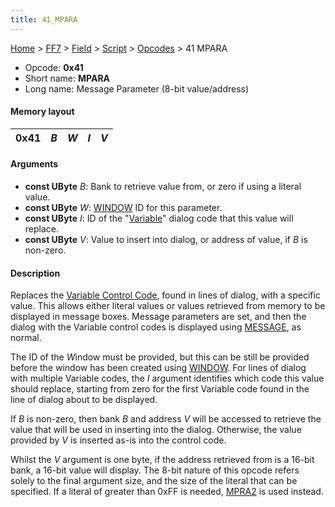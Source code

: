 ```yaml
---
title: 41_MPARA
---
```


[Home](../../../../index.md) > [FF7](../../../../FF7.md) > [Field](../../../Field.md) > [Script](../../Script.md) > [Opcodes](../Opcodes.md) > 41 MPARA

-   Opcode: **0x41**
-   Short name: **MPARA**
-   Long name: Message Parameter (8-bit value/address)

#### Memory layout

| 0x41 | *B* | *W* | *I* | *V* |
|------|-----|-----|-----|-----|

#### Arguments

-   **const UByte** *B*: Bank to retrieve value from, or zero if using a literal value.
-   **const UByte** *W*: [WINDOW](50_WINDOW.md) ID for this parameter.
-   **const UByte** *I*: ID of the "[Variable](../../Variable_Dialog.md)" dialog code that this value will replace.
-   **const UByte** *V*: Value to insert into dialog, or address of value, if *B* is non-zero.

#### Description

Replaces the [Variable Control Code](FF7/Field/Variable_Dialog "wikilink"), found in lines of dialog, with a specific value. This allows either literal values or values retrieved from memory to be displayed in message boxes. Message parameters are set, and then the dialog with the Variable control codes is displayed using [MESSAGE](40_MESSAGE.md), as normal.

The ID of the *W*indow must be provided, but this can be still be provided before the window has been created using [WINDOW](50_WINDOW.md). For lines of dialog with multiple Variable codes, the *I* argument identifies which code this value should replace, starting from zero for the first Variable code found in the line of dialog about to be displayed.

If *B* is non-zero, then bank *B* and address *V* will be accessed to retrieve the value that will be used in inserting into the dialog. Otherwise, the value provided by *V* is inserted as-is into the control code.

Whilst the *V* argument is one byte, if the address retrieved from is a 16-bit bank, a 16-bit value will display. The 8-bit nature of this opcode refers solely to the final argument size, and the size of the literal that can be specified. If a literal of greater than 0xFF is needed, [MPRA2](42_MPRA2.md) is used instead.
